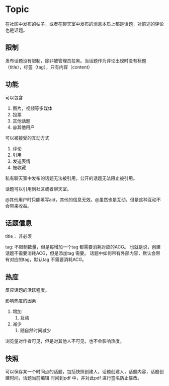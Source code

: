 # Topic

在社区中发布的帖子，或者在聊天室中发布的消息本质上都是话题，对前述的评论也是话题。

## 限制

发布话题没有限制，除非被管理员拉黑。当话题作为评论出现时没有标题（title），标签（tag），只有内容（content）

## 功能

可以包含

1. 图片，视频等多媒体
2. 投票
3. 其他话题
4. @其他用户

可以被接受的互动方式

1. 评论
2. 引用
3. 发送表情
4. 被收藏

私有聊天室中发布的话题无法被引用，公开的话题无法阻止被引用。

话题可以引用到社区或者聊天室。

@其他用户时只能填写aid，其他的信息无效。@虽然也是互动，但是这种互动不会带来收益。

## 话题信息

title： 非必须

tag: 不限制数量，但是每增加一个tag 都需要消耗对应的ACG。 也就是说，创建话题不需要消耗ACG，但是添加tag 需要。
话题中如何带有外部内容，默认会带有对应的tag，默认tag 不需要消耗ACG。

## 热度

反应话题的活跃程度。

影响热度的因素

1. 增加
   1. 互动
2. 减少
   1. 随自然时间减少

浏览量对作者可见，但是对其他人不可见，也不会影响热度。

## 快照

可以保存某一个时间点的话题，包括快照创建人，话题创建人，话题内容，话题创建时间，话题当前编辑
时间到pdf 中，并对此pdf 进行签名防止篡改。
